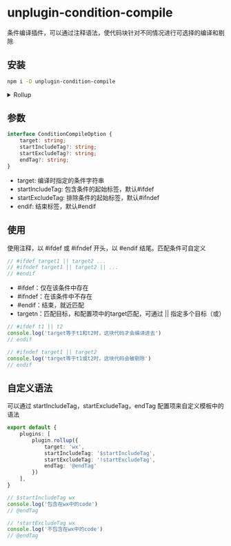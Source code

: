 # unplugin-condition-compile
条件编译插件，可以通过注释语法，使代码块针对不同情况进行可选择的编译和剔除

## 安装
```bash
npm i -D unplugin-condition-compile
```
<details>
<summary>Rollup</summary>

```ts
// rollup.config.js
import plugin, {rollup as pluginRollup} from 'unplugin-vue-components/rollup'

export default {
    plugins: [
        plugin.rollup({ /* options */}),
        pluginRollup({ /* options */})
    ],
}
```
目前仅调试了rollup

</details>

## 参数
```typescript
interface ConditionCompileOption {
    target: string;
    startIncludeTag?: string;
    startExcludeTag?: string;
    endTag?: string;
}
```
- target: 编译时指定的条件字符串
- startIncludeTag: 包含条件的起始标签，默认#ifdef
- startExcludeTag: 排除条件的起始标签，默认#ifndef
- endif: 结束标签，默认#endif

## 使用
使用注释，以 #ifdef 或 #ifndef 开头，以 #endif 结尾。匹配条件可自定义
```typescript
// #ifdef target1 || target2 ...
// #ifndef target1 || target2 || ...
// #endif
```
- #ifdef：仅在该条件中存在
- #ifndef：在该条件中不存在
- #endif：结束，就近匹配
- targetn：匹配目标，和配置项中的target匹配，可通过 || 指定多个目标（或）

```typescript
// #ifdef t1 || t2
console.log('target等于t1和t2时，这块代码才会编译进去')
// endif

// #ifndef target1 || target2
console.log('target等于t1或t2时，这块代码会被剔除')
// endif
```

## 自定义语法
可以通过 startIncludeTag，startExcludeTag，endTag 配置项来自定义模板中的语法
```typescript
export default {
    plugins: [
        plugin.rollup({
			target: 'wx',
            startIncludeTag: '$startIncludeTag',
            startExcludeTag: '!startExcludeTag',
			endTag: '@endTag'
		})
    ],
}
```
```typescript
// $startIncludeTag wx
console.log('包含在wx中的code')
// @endTag

// !startExcludeTag wx
console.log('不包含在wx中的code')
// @endTag
```
